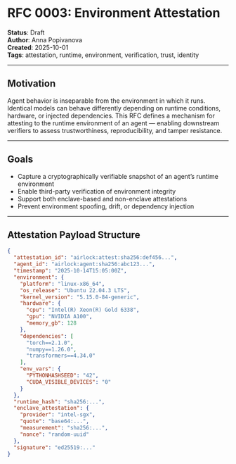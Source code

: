 # RFC 0003: Environment Attestation

**Status**: Draft  
**Author**: Anna Popivanova   
**Created**: 2025-10-01  
**Tags**: attestation, runtime, environment, verification, trust, identity

---

## Motivation
Agent behavior is inseparable from the environment in which it runs. Identical models can behave differently depending on runtime conditions, hardware, or injected dependencies. This RFC defines a mechanism for attesting to the runtime environment of an agent — enabling downstream verifiers to assess trustworthiness, reproducibility, and tamper resistance.

---

## Goals
 - Capture a cryptographically verifiable snapshot of an agent’s runtime environment  
 - Enable third-party verification of environment integrity  
 - Support both enclave-based and non-enclave attestations  
 - Prevent environment spoofing, drift, or dependency injection

---

## Attestation Payload Structure
```json
{
  "attestation_id": "airlock:attest:sha256:def456...",
  "agent_id": "airlock:agent:sha256:abc123...",
  "timestamp": "2025-10-14T15:05:00Z",
  "environment": {
    "platform": "linux-x86_64",
    "os_release": "Ubuntu 22.04.3 LTS",
    "kernel_version": "5.15.0-84-generic",
    "hardware": {
      "cpu": "Intel(R) Xeon(R) Gold 6338",
      "gpu": "NVIDIA A100",
      "memory_gb": 128
    },
    "dependencies": [
      "torch==2.1.0",
      "numpy==1.26.0",
      "transformers==4.34.0"
    ],
    "env_vars": {
      "PYTHONHASHSEED": "42",
      "CUDA_VISIBLE_DEVICES": "0"
    }
  },
  "runtime_hash": "sha256:...",
  "enclave_attestation": {
    "provider": "intel-sgx",
    "quote": "base64:...",
    "measurement": "sha256:...",
    "nonce": "random-uuid"
  },
  "signature": "ed25519:..."
}
```
